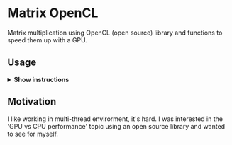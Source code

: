 # Matrix OpenCL
Matrix multiplication using OpenCL (open source) library and functions to speed them up with a GPU.

## Usage

<details><summary><b>Show instructions</b></summary>

1. [Windows 10] Download and install OpenCL SDK (https://github.com/KhronosGroup/OpenCL-SDK) and check all dependencies such as external (you have to download them as well
and put in the right folder, for example OpenCL-CLHPP will go in OpenCL-SDK-main/external/OpenCL-CLHPP).
I'm assuming that you 've put the folder in C:\\.

3. Check in your file system where is OpenCL.lib and copy the path so you can compile the source code.

```sh
$ \path_to\g++.exe -o matrix_opencl matrix_opencl.cpp -I"C:\OpenCL-SDK-main\external\OpenCL-Headers" -L"\path_to_OpenCL.lib_or_OpenCL.so" -lOpenCL
  
$ matrix_opencl.exe
```
Now you should be fine.

3. Compile in Unix (not tested):
  ```sh
  $ $ g++ matrix_opencl.cpp -o matrix_opencl -I"\usr\include" -L"\path_to_OpenCL.lib_or_OpenCL.so" -lOpenCL
  
  $ ./a.out
  ```
</details>

## Motivation

I like working in multi-thread envirorment, it's hard. I was interested in the 'GPU vs CPU performance' topic using an open source library 
and wanted to see for myself.
